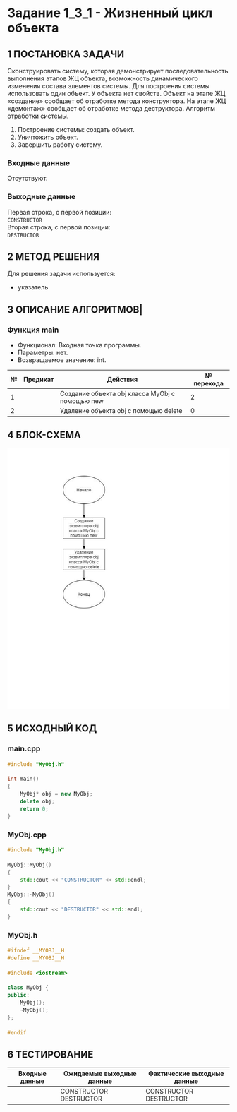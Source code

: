 # Задание 1_3_1 - Жизненный цикл объекта

## 1 ПОСТАНОВКА ЗАДАЧИ

Сконструировать систему, которая демонстрирует последовательность
 выполнения этапов ЖЦ объекта, возможность динамического изменения состава
 элементов системы.
 Для построения системы использовать один объект. У объекта нет свойств.
 Объект на этапе ЖЦ «создание» сообщает об отработке метода конструктора. На
 этапе ЖЦ «демонтаж» сообщает об отработке метода деструктора.
 Алгоритм отработки системы.
 1. Построение системы: создать объект.
 2. Уничтожить объект.
 3. Завершить работу систему.

### Входные данные
Отсутствуют.

### Выходные данные
Первая строка, с первой позиции:<br>
`CONSTRUCTOR`<br>
Вторая строка, с первой позиции:<br>
`DESTRUCTOR`

## 2 МЕТОД РЕШЕНИЯ

Для решения задачи используется:
- указатель

## 3 ОПИСАНИЕ АЛГОРИТМОВ|

### Функция main
- Функционал: Входная точка программы.
- Параметры: нет.
- Возвращаемое значение: int.

| № | Предикат | Действия | № перехода |
| - | -------- | -------- | ---------- |
| 1 | | Создание объекта obj класса MyObj с помощью new | 2 |
| 2 | |  Удаление объекта obj с помощью delete | 0 |

## 4 БЛОК-СХЕМА

<img src='./assets/1_3_1_scheme.jpg' alt='block scheme'>

## 5 ИСХОДНЫЙ КОД

### main.cpp
```cpp
#include "MyObj.h"

int main()
{
    MyObj* obj = new MyObj;
    delete obj;
    return 0;
}
```

### MyObj.cpp
```cpp
#include "MyObj.h"

MyObj::MyObj()
{
    std::cout << "CONSTRUCTOR" << std::endl;
}
MyObj::~MyObj()
{
    std::cout << "DESTRUCTOR" << std::endl;
}
```

### MyObj.h
```cpp
#ifndef __MYOBJ__H
#define __MYOBJ__H

#include <iostream>

class MyObj {
public:
    MyObj();
    ~MyObj();
};

#endif
```

## 6 ТЕСТИРОВАНИЕ
| Входные данные | Ожидаемые выходные данные | Фактические выходные данные |
| -------- | -------- | ---------- |
|  | CONSTRUCTOR<br>DESTRUCTOR | CONSTRUCTOR<br>DESTRUCTOR |